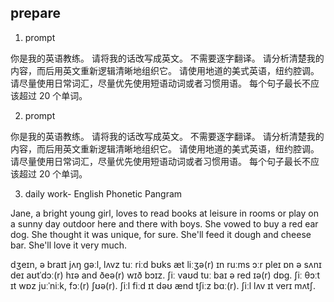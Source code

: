 ## prepare

1. prompt

你是我的英语教练。
请将我的话改写成英文。
不需要逐字翻译。
请分析清楚我的内容，而后用英文重新逻辑清晰地组织它。
请使用地道的美式英语，纽约腔调。
请尽量使用日常词汇，尽量优先使用短语动词或者习惯用语。
每个句子最长不应该超过 20 个单词。




2. prompt

你是我的英语教练。 请将我的话改写成英文。 不需要逐字翻译。 请分析清楚我的内容，而后用英文重新逻辑清晰地组织它。 请使用地道的美式英语，纽约腔调。 请尽量使用日常词汇，尽量优先使用短语动词或者习惯用语。 每个句子最长不应该超过 20 个单词。

3. daily work- English Phonetic Pangram

Jane, a bright young girl, loves to read  books at leisure in rooms or play on a sunny day outdoor here and there with boys. She vowed to buy a red ear dog. She thought it was unique, for sure. She'll feed it dough and cheese bar. She'll love it very much.

dʒeɪn, ə braɪt jʌŋ gəːl, lʌvz tuː riːd bʊks æt liːʒə(r) ɪn ruːms ɔːr pleɪ ɒn ə sʌnɪ deɪ aʊtˈdɔː(r) hɪə and ðeə(r) wɪð bɔɪz. ʃiː vaʊd tuː baɪ ə red ɪə(r) dɒg. ʃiː θɔːt ɪt wɒz juːˈniːk, fɔː(r) ʃʊə(r). ʃiːl fiːd ɪt dəʊ ænd tʃiːz bɑː(r). ʃiːl lʌv ɪt verɪ mʌtʃ.
